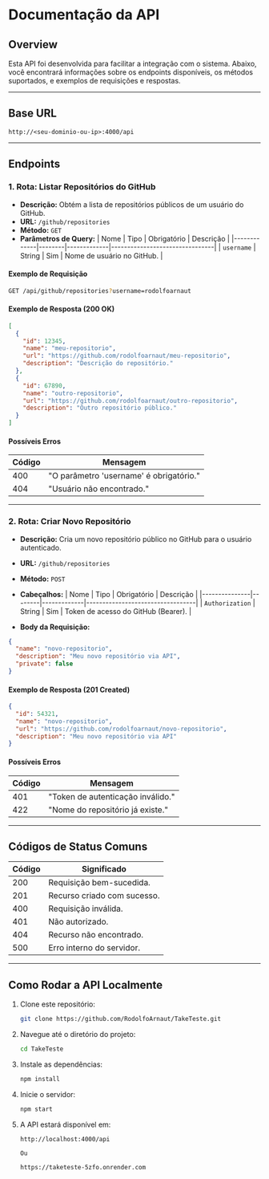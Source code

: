 # Documentação da API


## **Overview**
Esta API foi desenvolvida para facilitar a integração com o sistema. Abaixo, você encontrará informações sobre os endpoints disponíveis, os métodos suportados, e exemplos de requisições e respostas.

---

## **Base URL**
```
http://<seu-dominio-ou-ip>:4000/api
```

---

## **Endpoints**

### **1. Rota: Listar Repositórios do GitHub**

- **Descrição:** Obtém a lista de repositórios públicos de um usuário do GitHub.
- **URL:** `/github/repositories`
- **Método:** `GET`
- **Parâmetros de Query:**
  | Nome        | Tipo   | Obrigatório | Descrição                     |
  |-------------|--------|-------------|--------------------------------|
  | `username`  | String | Sim         | Nome de usuário no GitHub.    |

#### Exemplo de Requisição
```bash
GET /api/github/repositories?username=rodolfoarnaut
```

#### Exemplo de Resposta (200 OK)
```json
[
  {
    "id": 12345,
    "name": "meu-repositorio",
    "url": "https://github.com/rodolfoarnaut/meu-repositorio",
    "description": "Descrição do repositório."
  },
  {
    "id": 67890,
    "name": "outro-repositorio",
    "url": "https://github.com/rodolfoarnaut/outro-repositorio",
    "description": "Outro repositório público."
  }
]
```

#### Possíveis Erros
| Código | Mensagem                              |
|--------|---------------------------------------|
| 400    | "O parâmetro 'username' é obrigatório." |
| 404    | "Usuário não encontrado."             |

---

### **2. Rota: Criar Novo Repositório**

- **Descrição:** Cria um novo repositório público no GitHub para o usuário autenticado.
- **URL:** `/github/repositories`
- **Método:** `POST`
- **Cabeçalhos:**
  | Nome          | Tipo   | Obrigatório | Descrição                       |
  |---------------|--------|-------------|----------------------------------|
  | `Authorization` | String | Sim         | Token de acesso do GitHub (Bearer). |

- **Body da Requisição:**
```json
{
  "name": "novo-repositorio",
  "description": "Meu novo repositório via API",
  "private": false
}
```

#### Exemplo de Resposta (201 Created)
```json
{
  "id": 54321,
  "name": "novo-repositorio",
  "url": "https://github.com/rodolfoarnaut/novo-repositorio",
  "description": "Meu novo repositório via API"
}
```

#### Possíveis Erros
| Código | Mensagem                             |
|--------|--------------------------------------|
| 401    | "Token de autenticação inválido."    |
| 422    | "Nome do repositório já existe."     |

---

## **Códigos de Status Comuns**

| Código | Significado                        |
|--------|------------------------------------|
| 200    | Requisição bem-sucedida.           |
| 201    | Recurso criado com sucesso.        |
| 400    | Requisição inválida.               |
| 401    | Não autorizado.                    |
| 404    | Recurso não encontrado.            |
| 500    | Erro interno do servidor.          |

---

## **Como Rodar a API Localmente**

1. Clone este repositório:
   ```bash
   git clone https://github.com/RodolfoArnaut/TakeTeste.git
   ```

2. Navegue até o diretório do projeto:
   ```bash
   cd TakeTeste
   ```

3. Instale as dependências:
   ```bash
   npm install
   ```

4. Inicie o servidor:
   ```bash
   npm start
   ```

5. A API estará disponível em:
   ```
   http://localhost:4000/api

   Ou

   https://taketeste-5zfo.onrender.com
